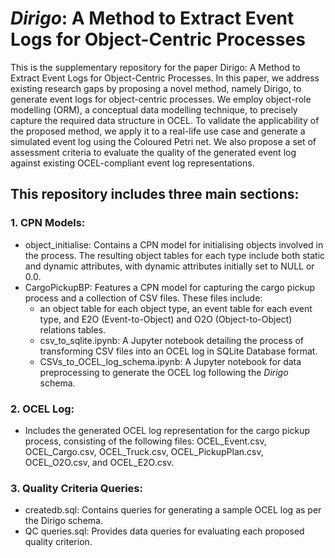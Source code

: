# _Dirigo_: A Method to Extract Event Logs for Object-Centric Processes

This is the supplementary repository for the paper Dirigo: A Method to Extract Event Logs for Object-Centric Processes. In this paper, we address existing research gaps by proposing a novel method, namely Dirigo, to generate event logs for object-centric processes. We employ object-role modelling (ORM), a conceptual data modelling technique, to precisely capture the required data structure in OCEL. To validate the applicability of the proposed method, we apply it to a real-life use case and generate a simulated event log using the Coloured Petri net. We also propose a set of assessment criteria to evaluate the quality of the generated event log against existing OCEL-compliant event log representations.

## This repository includes three main sections:

### 1. CPN Models:
- object_initialise: Contains a CPN model for initialising objects involved in the process. The resulting object tables for each type include both static and dynamic attributes, with dynamic attributes initially set to NULL or 0.0.
- CargoPickupBP: Features a CPN model for capturing the cargo pickup process and a collection of CSV files. These files include:
  -  an object table for each object type, an event table for each event type, and E2O (Event-to-Object) and O2O (Object-to-Object) relations tables.
  - csv_to_sqlite.ipynb: A Jupyter notebook detailing the process of transforming CSV files into an OCEL log in SQLite Database format.
  - CSVs_to_OCEL_log_schema.ipynb: A Jupyter notebook for data preprocessing to generate the OCEL log following the _Dirigo_ schema.

### 2. OCEL Log:
- Includes the generated OCEL log representation for the cargo pickup process, consisting of the following files: OCEL_Event.csv, OCEL_Cargo.csv, OCEL_Truck.csv, OCEL_PickupPlan.csv, OCEL_O2O.csv, and OCEL_E2O.csv.

### 3. Quality Criteria Queries:
- createdb.sql: Contains queries for generating a sample OCEL log as per the Dirigo schema.
- QC queries.sql: Provides data queries for evaluating each proposed quality criterion.


